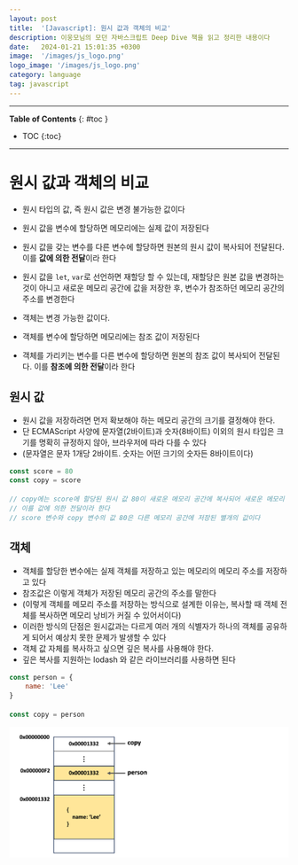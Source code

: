 ```yaml
---
layout: post
title:  '[Javascript]: 원시 값과 객체의 비교'
description: 이웅모님의 모던 자바스크립트 Deep Dive 책을 읽고 정리한 내용이다
date:   2024-01-21 15:01:35 +0300
image:  '/images/js_logo.png'
logo_image: '/images/js_logo.png'
category: language
tag: javascript
---
```


---
**Table of Contents**
{: #toc }
*  TOC
{:toc}

---

# 원시 값과 객체의 비교

- 원시 타입의 값, 즉 원시 값은 변경 불가능한 값이다
- 원시 값을 변수에 할당하면 메모리에는 실제 값이 저장된다
- 원시 값을 갖는 변수를 다른 변수에 할당하면 원본의 원시 값이 복사되어 전달된다. 이를 **값에 의한 전달**이라 한다
- 원시 값을 `let`, `var`로 선언하면 재할당 할 수 있는데, 재할당은 원본 값을 변경하는 것이 아니고 새로운 메모리 공간에 값을 저장한 후, 변수가 참조하던 메모리 공간의 주소를 변경한다

- 객체는 변경 가능한 값이다.
- 객체를 변수에 할당하면 메모리에는 참조 값이 저장된다
- 객체를 가리키는 변수를 다른 변수에 할당하면 원본의 참조 값이 복사되어 전달된다. 이를 **참조에 의한 전달**이라 한다

## 원시 값

- 원시 값을 저장하려면 먼저 확보해야 하는 메모리 공간의 크기를 결정해야 한다.
- 단 ECMAScript 사양에 문자열(2바이트)과 숫자(8바이트) 이외의 원시 타입은 크기를 명확히 규정하지 않아, 브라우저에 따라 다를 수 있다
- (문자열은 문자 1개당 2바이트. 숫자는 어떤 크기의 숫자든 8바이트이다)

```js
const score = 80
const copy = score

// copy에는 score에 할당된 원시 값 80이 새로운 메모리 공간에 복사되어 새로운 메모리 공간의 주소와 바인딩 된다
// 이를 값에 의한 전달이라 한다
// score 변수와 copy 변수의 값 80은 다른 메모리 공간에 저장된 별개의 값이다
```

## 객체

- 객체를 할당한 변수에는 실제 객체를 저장하고 있는 메모리의 메모리 주소를 저장하고 있다
- 참조값은 이렇게 객체가 저장된 메모리 공간의 주소를 말한다
- (이렇게 객체를 메모리 주소를 저장하는 방식으로 설계한 이유는, 복사할 때 객체 전체를 복사하면 메모리 낭비가 커질 수 있어서이다)
- 이러한 방식의 단점은 원시값과는 다르게 여러 개의 식별자가 하나의 객체를 공유하게 되어서 예상치 못한 문제가 발생할 수 있다
- 객체 값 자체를 복사하고 싶으면 깊은 복사를 사용해야 한다.
- 깊은 복사를 지원하는 lodash 와 같은 라이브러리를 사용하면 된다

```js
const person = {
    name: 'Lee'
}

const copy = person
```

![](/images/js_primitive_and_object_1.png)